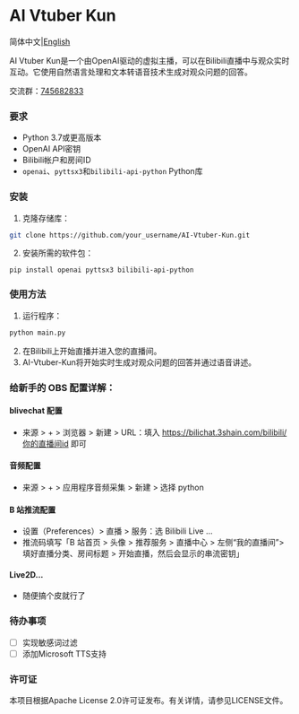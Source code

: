 # AI Vtuber Kun

简体中文|[English](https://github.com/XzaiCloud/AI-Vtuber-Kun/blob/main/README_en.md)

AI Vtuber Kun是一个由OpenAI驱动的虚拟主播，可以在Bilibili直播中与观众实时互动。它使用自然语言处理和文本转语音技术生成对观众问题的回答。

交流群：[745682833](https://jq.qq.com/?_wv=1027&k=IO1usMMj)

### 要求
- Python 3.7或更高版本
- OpenAI API密钥
- Bilibili帐户和房间ID
- `openai`、`pyttsx3`和`bilibili-api-python` Python库
### 安装
1. 克隆存储库：
```bash
git clone https://github.com/your_username/AI-Vtuber-Kun.git
```
2. 安装所需的软件包：
```
pip install openai pyttsx3 bilibili-api-python
```
### 使用方法
1. 运行程序：
```python
python main.py
```
2. 在Bilibili上开始直播并进入您的直播间。
3. AI-Vtuber-Kun将开始实时生成对观众问题的回答并通过语音讲述。
### 给新手的 OBS 配置详解：
#### blivechat 配置
- 来源 > + > 浏览器 > 新建 > URL：填入 https://bilichat.3shain.com/bilibili/你的直播间id 即可
#### 音频配置
- 来源 > + > 应用程序音频采集 > 新建 > 选择 python
#### B 站推流配置
- 设置（Preferences）> 直播 > 服务：选 Bilibili Live ...
- 推流码填写「B 站首页 > 头像 > 推荐服务 > 直播中心 > 左侧“我的直播间”> 填好直播分类、房间标题 > 开始直播，然后会显示的串流密钥」
#### Live2D...
- 随便搞个皮就行了
### 待办事项
- [ ] 实现敏感词过滤
- [ ] 添加Microsoft TTS支持
### 许可证
本项目根据Apache License 2.0许可证发布。有关详情，请参见LICENSE文件。
